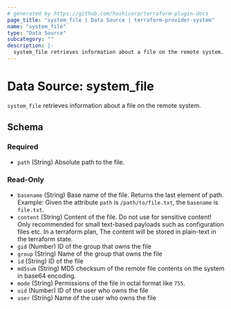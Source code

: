 ```yaml
---
# generated by https://github.com/hashicorp/terraform-plugin-docs
page_title: "system_file | Data Source | terraform-provider-system"
name: "system_file"
type: "Data Source"
subcategory: ""
description: |-
  system_file retrieves information about a file on the remote system.
---
```


# Data Source: system_file

`system_file` retrieves information about a file on the remote system.

<!-- schema generated by tfplugindocs -->
## Schema

### Required

- `path` (String) Absolute path to the file.

### Read-Only

- `basename` (String) Base name of the file. Returns the last element of path. Example: Given the attribute `path` is `/path/to/file.txt`, the `basename` is `file.txt`.
- `content` (String) Content of the file. Do not use for sensitive content! Only recommended for small text-based payloads such as configuration files etc. In a terraform plan, The content will be stored in plain-text in the terraform state.
- `gid` (Number) ID of the group that owns the file
- `group` (String) Name of the group that owns the file
- `id` (String) ID of the file
- `md5sum` (String) MD5 checksum of the remote file contents on the system in base64 encoding.
- `mode` (String) Permissions of the file in octal format like `755`.
- `uid` (Number) ID of the user who owns the file
- `user` (String) Name of the user who owns the file

